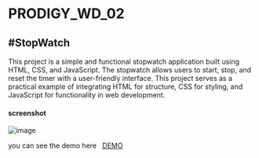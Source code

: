 # PRODIGY_WD_02
#StopWatch
---------------------------
<p>This project is a simple and functional stopwatch application built using HTML, CSS, and JavaScript. The stopwatch allows users to start, stop, and reset the timer with a user-friendly interface. This project serves as a practical example of integrating HTML for structure, CSS for styling, and JavaScript for functionality in web development.</p>
<h4>screenshot</h4>

![image](https://github.com/Nagasai1525/PRODIGY_WD_02/assets/164615341/97f7c16d-60b2-4032-b6b8-97d83d7e3221)




<p>you can see the demo here &nbsp; <a href="https://nagasai1525.github.io/PRODIGY_WD_02/">DEMO </a></p>

